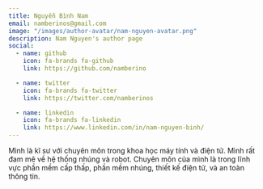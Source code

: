 ```yaml
---
title: Nguyễn Bình Nam
email: namberinos@gmail.com
image: "/images/author-avatar/nam-nguyen-avatar.png"
description: Nam Nguyen's author page
social:
  - name: github
    icon: fa-brands fa-github
    link: https://github.com/namberino

  - name: twitter
    icon: fa-brands fa-twitter
    link: https://twitter.com/namberinos

  - name: linkedin
    icon: fa-brands fa-linkedin
    link: https://www.linkedin.com/in/nam-nguyen-binh/
---
```


Mình là kĩ sư với chuyên môn trong khoa học máy tính và điện tử. Mình rất đam mê về hệ thống nhúng và robot. Chuyên môn của mình là trong lĩnh vực phần mềm cấp thấp, phần mềm nhúng, thiết kế điện tử, và an toàn thông tin.
